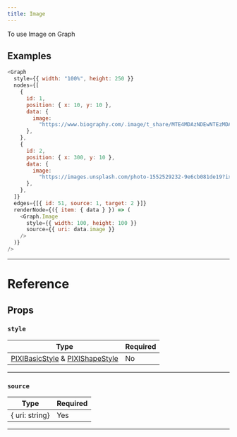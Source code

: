 ```yaml
---
title: Image
---
```


To use Image on Graph

## Examples

```js live=true
<Graph
  style={{ width: "100%", height: 250 }}
  nodes={[
    {
      id: 1,
      position: { x: 10, y: 10 },
      data: {
        image:
          "https://www.biography.com/.image/t_share/MTE4MDAzNDEwNTEzMDA0MDQ2/thomas-edison-9284349-1-402.jpg",
      },
    },
    {
      id: 2,
      position: { x: 300, y: 10 },
      data: {
        image:
          "https://images.unsplash.com/photo-1552529232-9e6cb081de19?ixlib=rb-1.2.1&ixid=eyJhcHBfaWQiOjEyMDd9&auto=format&fit=crop&w=800&q=60",
      },
    },
  ]}
  edges={[{ id: 51, source: 1, target: 2 }]}
  renderNode={({ item: { data } }) => (
    <Graph.Image
      style={{ width: 100, height: 100 }}
      source={{ uri: data.image }}
    />
  )}
/>
```

---

# Reference

## Props

### `style`

| Type | Required |
| ---- | -------- |
| [PIXIBasicStyle](/docs/type#pixibasicstyle) & [PIXIShapeStyle](/docs/type#pixishapestyle) | No      |

---

### `source`

| Type | Required |
| ---- | -------- |
| { uri: string} | Yes      |

---
